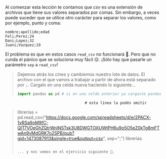 Al comenzar esta lección te contamos que _csv_ es una extensión de archivos que tiene sus valores separados por comas. Sin embargo, a veces puede suceder que se utilice otro carácter para separar los valores, como por ejemplo, punto y coma:

```csv
nombre;apellido;edad
Feli;Perez;24
Dani;Lopez;32
Juani;Vazquez;19
```

El problema es que en estos casos `read_csv` no funcionará :grimacing:. Pero que no cunda el pánico que se soluciona muy fácil 😌. ¡Sólo hay que pasarle un parámetro `sep` a `read_csv`!

> Dejemos atrás los cines y cambiemos nuestro lote de datos. El archivo con el que vamos a trabajar a partir de ahora está separado por `;`. Cargalo en una celda nueva haciendo lo siguiente...
>
> ```python
> import pandas as pd # si en una celda anterior ya cargaste pandas,  
                                        # esta línea la podés omitir
> librerias = pd.read_csv("https://docs.google.com/spreadsheets/d/e/2PACX-1vRSa9oM9fC-QlT7VOeGhZQtrWnlNSTsk3U8DWGTOXUWtPH6u9o5O5eZ0kTg8mFTwAn9vMdGRK7o2SPB/pub?gid=1473087913&single=true&output=csv", sep=";")
> librerias
> ```
>
> ... y nos vemos en el ejercicio siguiente 👋.

